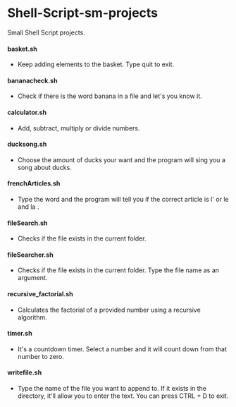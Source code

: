 # Shell-Script-sm-projects
Small Shell Script projects.


#### basket.sh
  - Keep adding elements to the basket. Type quit to exit.
#### bananacheck.sh
  - Check if there is the word banana in a file and let's you know it.
#### calculator.sh
  - Add, subtract, multiply or divide numbers.
#### ducksong.sh
  - Choose the amount of ducks your want and the program will sing you a song about ducks.
#### frenchArticles.sh
  - Type the word and the program will tell you if the correct article is l' or le and la .
#### fileSearch.sh
  - Checks if the file exists in the current folder.
#### fileSearcher.sh
  - Checks if the file exists in the current folder. Type the file name as an argument.
#### recursive_factorial.sh
  - Calculates the factorial of a provided number using a recursive algorithm.
#### timer.sh
  - It's a countdown timer. Select a number and it will count down from that number to zero.
#### writefile.sh
  - Type the name of the file you want to append to. If it exists in the directory, it'll allow you to enter the text. You can press CTRL + D to exit.
